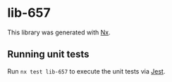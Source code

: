 # lib-657

This library was generated with [Nx](https://nx.dev).

## Running unit tests

Run `nx test lib-657` to execute the unit tests via [Jest](https://jestjs.io).
